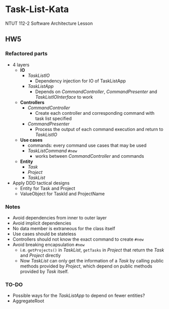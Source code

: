 # Task-List-Kata
NTUT 112-2 Software Architecture Lesson

## HW5

### Refactored parts
- 4 layers
  - **IO**
    - _TaskListIO_
      - Dependency injection for IO of TaskListApp
    - _TaskListApp_
      - Depends on _CommandController_, _CommandPresenter_ and _TaskListIOInterface_ to work
  - **Controllers**
    - _CommandController_
      - Create each controller and corresponding command with task list specified
    - _CommandPresenter_
      - Process the output of each command execution and return to _TaskListIO_
  - **Use cases**
    - commands: every command use cases that may be used
    - _TaskListCommand_ `#new`
      - works between _CommandController_ and commands
  - **Entity**
    - _Task_
    - _Project_
    - _TaskList_
- Apply DDD tactical designs
  - Entity for Task and Project
  - ValueObject for TaskId and ProjectName
    
### Notes
- Avoid dependencies from inner to outer layer
- Avoid implicit dependencies
- No data member is extraneous for the class itself
- Use cases should be stateless
- Controllers should not know the exact command to create `#new`
- Avoid breaking encapsulation `#new`
  - i.e. `getProjects()` in _TaskList_, `getTasks` in _Project_ that return the _Task_ and _Project_ directly
  - Now _TaskList_ can only get the information of a _Task_ by calling public methods provided by _Project_, which depend on public methods provided by _Task_ itself. 


### TO-DO
- Possible ways for the _TaskListApp_ to depend on fewer entities?
- AggregateRoot
